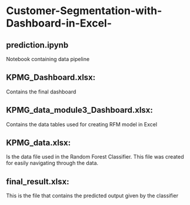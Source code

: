 # Customer-Segmentation-with-Dashboard-in-Excel-

## prediction.ipynb
Notebook containing data pipeline

## KPMG_Dashboard.xlsx:
Contains the final dashboard

## KPMG_data_module3_Dashboard.xlsx:
Contains the data tables used for creating RFM model in Excel

## KPMG_data.xlsx:
Is the data file used in the Random Forest Classifier. This file was created for easily navigating through the data.

## final_result.xlsx:
This is the file that contains the predicted output given by the classifier
